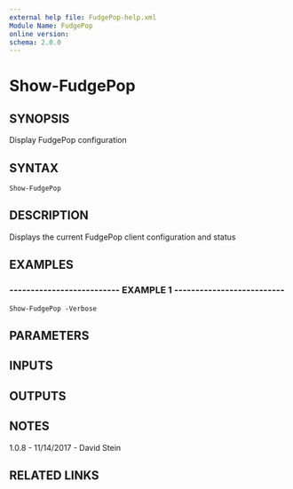 ```yaml
---
external help file: FudgePop-help.xml
Module Name: FudgePop
online version: 
schema: 2.0.0
---
```


# Show-FudgePop

## SYNOPSIS
Display FudgePop configuration

## SYNTAX

```
Show-FudgePop
```

## DESCRIPTION
Displays the current FudgePop client configuration and status

## EXAMPLES

### -------------------------- EXAMPLE 1 --------------------------
```
Show-FudgePop -Verbose
```

## PARAMETERS

## INPUTS

## OUTPUTS

## NOTES
1.0.8 - 11/14/2017 - David Stein

## RELATED LINKS

